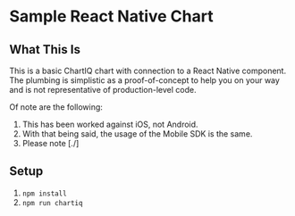 # Sample React Native Chart

## What This Is

This is a basic ChartIQ chart with connection to a React Native component. The plumbing is simplistic as a proof-of-concept to help you on your way and is not representative of production-level code.

Of note are the following:

1. This has been worked against iOS, not Android.
1. With that being said, the usage of the Mobile SDK is the same.
1. Please note [./]


## Setup

1. `npm install`
1. `npm run chartiq`

